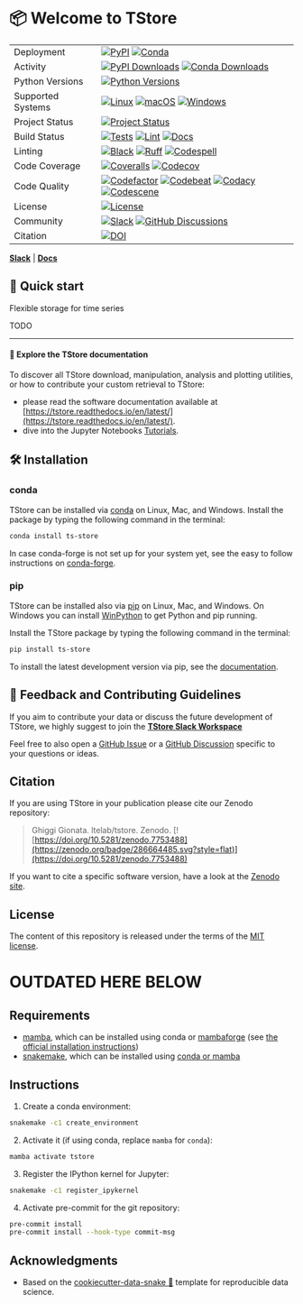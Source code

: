 # 📦 Welcome to TStore

|                   |                                                                                                                                                                                                                                                                                                                                                                                                                                                                                                                                                                                                                                                                           |
| ----------------- | ------------------------------------------------------------------------------------------------------------------------------------------------------------------------------------------------------------------------------------------------------------------------------------------------------------------------------------------------------------------------------------------------------------------------------------------------------------------------------------------------------------------------------------------------------------------------------------------------------------------------------------------------------------------------- |
| Deployment        | [![PyPI](https://badge.fury.io/py/ts-store.svg?style=flat)](https://pypi.org/project/ts-store/) [![Conda](https://img.shields.io/conda/vn/conda-forge/ts-store.svg?logo=conda-forge&logoColor=white&style=flat)](https://anaconda.org/conda-forge/ts-store)                                                                                                                                                                                                                                                                                                                                                                                                               |
| Activity          | [![PyPI Downloads](https://img.shields.io/pypi/dm/ts-store.svg?label=PyPI%20downloads&style=flat)](https://pypi.org/project/ts-store/) [![Conda Downloads](https://img.shields.io/conda/dn/conda-forge/ts-store.svg?label=Conda%20downloads&style=flat)](https://anaconda.org/conda-forge/ts-store)                                                                                                                                                                                                                                                                                                                                                                       |
| Python Versions   | [![Python Versions](https://img.shields.io/badge/Python-3.9%20%203.10%20%203.11%20%203.12-blue?style=flat)](https://www.python.org/downloads/)                                                                                                                                                                                                                                                                                                                                                                                                                                                                                                                            |
| Supported Systems | [![Linux](https://img.shields.io/github/actions/workflow/status/ltelab/tstore/.github/workflows/tests.yml?label=Linux&style=flat)](https://github.com/ltelab/tstore/actions/workflows/tests.yml) [![macOS](https://img.shields.io/github/actions/workflow/status/ltelab/tstore/.github/workflows/tests.yml?label=macOS&style=flat)](https://github.com/ltelab/tstore/actions/workflows/tests.yml) [![Windows](https://img.shields.io/github/actions/workflow/status/ltelab/tstore/.github/workflows/tests_windows.yml?label=Windows&style=flat)](https://github.com/ltelab/tstore/actions/workflows/tests_windows.yml)                                                    |
| Project Status    | [![Project Status](https://www.repostatus.org/badges/latest/active.svg?style=flat)](https://www.repostatus.org/#active)                                                                                                                                                                                                                                                                                                                                                                                                                                                                                                                                                   |
| Build Status      | [![Tests](https://github.com/ltelab/tstore/actions/workflows/tests.yml/badge.svg?style=flat)](https://github.com/ltelab/tstore/actions/workflows/tests.yml) [![Lint](https://github.com/ltelab/tstore/actions/workflows/lint.yml/badge.svg?style=flat)](https://github.com/ltelab/tstore/actions/workflows/lint.yml) [![Docs](https://readthedocs.org/projects/ts-store/badge/?version=latest&style=flat)](https://tstore.readthedocs.io/en/latest/)                                                                                                                                                                                                                      |
| Linting           | [![Black](https://img.shields.io/badge/code%20style-black-000000.svg?style=flat)](https://github.com/psf/black) [![Ruff](https://img.shields.io/endpoint?url=https://raw.githubusercontent.com/astral-sh/ruff/main/assets/badge/v2.json&style=flat)](https://github.com/astral-sh/ruff) [![Codespell](https://img.shields.io/badge/Codespell-enabled-brightgreen?style=flat)](https://github.com/codespell-project/codespell)                                                                                                                                                                                                                                             |
| Code Coverage     | [![Coveralls](https://coveralls.io/repos/github/ltelab/tstore/badge.svg?branch=main&style=flat)](https://coveralls.io/github/ltelab/tstore?branch=main) [![Codecov](https://codecov.io/gh/ltelab/tstore/branch/main/graph/badge.svg?style=flat)](https://codecov.io/gh/ltelab/tstore)                                                                                                                                                                                                                                                                                                                                                                                     |
| Code Quality      | [![Codefactor](https://www.codefactor.io/repository/github/ltelab/tstore/badge?style=flat)](https://www.codefactor.io/repository/github/ltelab/tstore) [![Codebeat](https://codebeat.co/badges/664f3ba2-a3b5-4a82-8e0c-7024063f210a?style=flat)](https://codebeat.co/projects/github-com-ltelab-tstore-main) [![Codacy](https://app.codacy.com/project/badge/Grade/7bcd3144d96c40cfac16d9cbd609770c?style=flat)](https://app.codacy.com/gh/ltelab/tstore/dashboard?utm_source=gh&utm_medium=referral&utm_content=&utm_campaign=Badge_grade) [![Codescene](https://codescene.io/projects/41868/status-badges/code-health?style=flat)](https://codescene.io/projects/41868) |
| License           | [![License](https://img.shields.io/github/license/ltelab/tstore?style=flat)](https://github.com/ltelab/tstore/blob/main/LICENSE)                                                                                                                                                                                                                                                                                                                                                                                                                                                                                                                                          |
| Community         | [![Slack](https://img.shields.io/badge/Slack-tstore-green.svg?logo=slack&style=flat)](https://join.slack.com/t/tstore-workspace/shared_invite/zt-2g8uanpgm-dYrL6rxk5pEpAKCYn~QQ5Q) [![GitHub Discussions](https://img.shields.io/badge/GitHub-Discussions-green?logo=github&style=flat)](https://github.com/ltelab/tstore/discussions)                                                                                                                                                                                                                                                                                                                                    |
| Citation          | [![DOI](https://zenodo.org/badge/286664485.svg?style=flat)](https://doi.org/10.5281/zenodo.7753488)                                                                                                                                                                                                                                                                                                                                                                                                                                                                                                                                                                       |

[**Slack**](https://join.slack.com/t/tstore-workspace/shared_invite/zt-2g8uanpgm-dYrL6rxk5pEpAKCYn~QQ5Q) | [**Docs**](https://tstore.readthedocs.io/en/latest/)

## 🚀 Quick start

Flexible storage for time series

TODO

______________________________________________________________________

#### 📖 Explore the TStore documentation

To discover all TStore download, manipulation, analysis and plotting utilities, or how to contribute your custom retrieval to TStore:

- please read the software documentation available at [https://tstore.readthedocs.io/en/latest/](https://tstore.readthedocs.io/en/latest/).
- dive into the Jupyter Notebooks [Tutorials](https://github.com/ltelab/tstore/tree/main/tutorials).

## 🛠️ Installation

### conda

TStore can be installed via [conda][conda_link] on Linux, Mac, and Windows.
Install the package by typing the following command in the terminal:

```bash
conda install ts-store
```

In case conda-forge is not set up for your system yet, see the easy to follow instructions on [conda-forge][conda_forge_link].

### pip

TStore can be installed also via [pip][pip_link] on Linux, Mac, and Windows.
On Windows you can install [WinPython][winpy_link] to get Python and pip running.

Install the TStore package by typing the following command in the terminal:

```bash
pip install ts-store
```

To install the latest development version via pip, see the [documentation][dev_install_link].

## 💭 Feedback and Contributing Guidelines

If you aim to contribute your data or discuss the future development of TStore,
we highly suggest to join the [**TStore Slack Workspace**](https://join.slack.com/t/tstore-workspace/shared_invite/zt-2g8uanpgm-dYrL6rxk5pEpAKCYn~QQ5Q)

Feel free to also open a [GitHub Issue](https://github.com/ltelab/tstore/issues) or a [GitHub Discussion](https://github.com/ltelab/tstore/discussions) specific to your questions or ideas.

## Citation

If you are using TStore in your publication please cite our Zenodo repository:

> Ghiggi Gionata. ltelab/tstore. Zenodo. [![https://doi.org/10.5281/zenodo.7753488](https://zenodo.org/badge/286664485.svg?style=flat)](https://doi.org/10.5281/zenodo.7753488)

If you want to cite a specific software version, have a look at the [Zenodo site](https://doi.org/10.5281/zenodo.7753488).

## License

The content of this repository is released under the terms of the [MIT license](LICENSE).

# OUTDATED HERE BELOW

## Requirements

- [mamba](https://github.com/mamba-org/mamba), which can be installed using conda or [mambaforge](https://github.com/conda-forge/miniforge#mambaforge) (see [the official installation instructions](https://github.com/mamba-org/mamba#installation))
- [snakemake](https://snakemake.github.io), which can be installed using [conda or mamba](https://snakemake.readthedocs.io/en/stable/getting_started/installation.html)

## Instructions

1. Create a conda environment:

```bash
snakemake -c1 create_environment
```

2. Activate it (if using conda, replace `mamba` for `conda`):

```bash
mamba activate tstore
```

3. Register the IPython kernel for Jupyter:

```bash
snakemake -c1 register_ipykernel
```

4. Activate pre-commit for the git repository:

```bash
pre-commit install
pre-commit install --hook-type commit-msg
```

## Acknowledgments

- Based on the [cookiecutter-data-snake :snake:](https://github.com/martibosch/cookiecutter-data-snake) template for reproducible data science.

[conda_forge_link]: https://github.com/conda-forge/ts-store-feedstock#installing-ts-store
[conda_link]: https://docs.conda.io/en/latest/miniconda.html
[dev_install_link]: https://tstore.readthedocs.io/en/latest/02_installation.html#installation-for-contributors
[pip_link]: https://pypi.org/project/ts-store
[winpy_link]: https://winpython.github.io/
